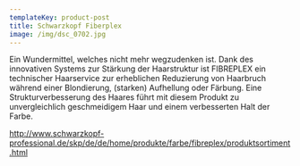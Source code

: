 ```yaml
---
templateKey: product-post
title: Schwarzkopf Fiberplex
image: /img/dsc_0702.jpg
---
```

Ein Wundermittel, welches nicht mehr wegzudenken ist. Dank des innovativen Systems zur Stärkung der Haarstruktur ist FIBREPLEX ein technischer Haarservice zur erheblichen Reduzierung von Haarbruch während einer Blondierung, (starken) Aufhellung oder Färbung. Eine Strukturverbesserung des Haares führt mit diesem Produkt zu unvergleichlich geschmeidigem Haar und einem verbesserten Halt der Farbe.

http://www.schwarzkopf-professional.de/skp/de/de/home/produkte/farbe/fibreplex/produktsortiment.html
